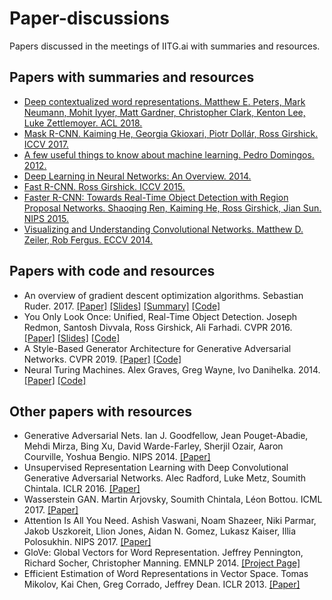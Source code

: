 # Paper-discussions
Papers discussed in the meetings of IITG.ai with summaries and resources.

## Papers with summaries and resources

* [Deep contextualized word representations. Matthew E. Peters, Mark Neumann, Mohit Iyyer, Matt Gardner, Christopher Clark, Kenton Lee, Luke Zettlemoyer. ACL 2018.](https://github.com/IITGuwahati-AI/Paper-discussions/blob/master/Summaries/Deep%20contextualized%20word%20representations.md)
* [Mask R-CNN. Kaiming He, Georgia Gkioxari, Piotr Dollár, Ross Girshick. ICCV 2017.](https://github.com/IITGuwahati-AI/Paper-discussions/blob/master/Summaries/Mask%20RCNN.md)
* [A few useful things to know about machine learning. Pedro Domingos. 2012.](https://github.com/IITGuwahati-AI/Paper-discussions/blob/master/Summaries/A%20few%20useful%20things%20to%20know%20about%20machine%20learning.md)
* [Deep Learning in Neural Networks: An Overview. 2014.](https://github.com/IITGuwahati-AI/Paper-discussions/blob/master/Summaries/Deep%20Learning%20in%20Neural%20Networks:%20An%20Overview.md)
* [Fast R-CNN. Ross Girshick. ICCV 2015.](https://github.com/IITGuwahati-AI/Paper-discussions/blob/master/Summaries/Fast%20RCNN.md)
* [Faster R-CNN: Towards Real-Time Object Detection with Region Proposal Networks. Shaoqing Ren, Kaiming He, Ross Girshick, Jian Sun. NIPS 2015.](https://github.com/IITGuwahati-AI/Paper-discussions/tree/master/Summaries/Faster%20R-CNN%20and%20Mask%20R-CNN)
* [Visualizing and Understanding Convolutional Networks. Matthew D. Zeiler, Rob Fergus. ECCV 2014.](https://github.com/IITGuwahati-AI/Paper-discussions/blob/master/Summaries/Visualization%20of%20CNNs%20using%20Deconvet.md)

## Papers with code and resources
* An overview of gradient descent optimization algorithms. Sebastian Ruder. 2017. [[Paper]](https://arxiv.org/pdf/1609.04747.pdf) [[Slides]](https://github.com/IITGuwahati-AI/Paper-discussions/tree/master/Code/Gradient_Descent_optimization/Presentation) [[Summary]](https://medium.com/iitg-ai/into-the-depths-of-gradient-descent-52cf9ee92d36)  [[Code]](https://github.com/IITGuwahati-AI/Paper-discussions/tree/master/Code/Gradient_Descent_optimization/Implementation)
* You Only Look Once: Unified, Real-Time Object Detection. Joseph Redmon, Santosh Divvala, Ross Girshick, Ali Farhadi. CVPR 2016. [[Paper]](https://arxiv.org/pdf/1506.02640.pdf) [[Slides]](https://github.com/IITGuwahati-AI/Paper-discussions/blob/master/Code/YOLO_object_detection/Presentation%20Slides.pdf) [[Code]](https://github.com/IITGuwahati-AI/Paper-discussions/blob/master/Code/YOLO_object_detection/Implementation.ipynb)
* A Style-Based Generator Architecture for Generative Adversarial Networks. CVPR 2019. [[Paper]](https://arxiv.org/pdf/1812.04948v3.pdf) [[Code]](https://github.com/IITGuwahati-AI/StyleGAN)
* Neural Turing Machines. Alex Graves, Greg Wayne, Ivo Danihelka. 2014. [[Paper]](https://arxiv.org/pdf/1410.5401.pdf) [[Code]](https://github.com/IITGuwahati-AI/Neural-Turing-Machine)


## Other papers with resources
* Generative Adversarial Nets. Ian J. Goodfellow, Jean Pouget-Abadie, Mehdi Mirza, Bing Xu, David Warde-Farley, Sherjil Ozair, Aaron Courville, Yoshua Bengio. NIPS 2014.
[[Paper]](https://arxiv.org/pdf/1406.2661.pdf)
* Unsupervised Representation Learning with Deep Convolutional Generative Adversarial Networks. Alec Radford, Luke Metz, Soumith Chintala. ICLR 2016. [[Paper]](https://arxiv.org/pdf/1511.06434.pdf)
* Wasserstein GAN. Martin Arjovsky, Soumith Chintala, Léon Bottou. ICML 2017. [[Paper]](https://arxiv.org/pdf/1701.07875.pdf)
* Attention Is All You Need. Ashish Vaswani, Noam Shazeer, Niki Parmar, Jakob Uszkoreit, Llion Jones, Aidan N. Gomez, Lukasz Kaiser, Illia Polosukhin. NIPS 2017. [[Paper]](https://arxiv.org/pdf/1706.03762.pdf)
* GloVe: Global Vectors for Word Representation. Jeffrey Pennington, Richard Socher, Christopher Manning. EMNLP 2014. [[Project Page]](https://nlp.stanford.edu/projects/glove/)
* Efficient Estimation of Word Representations in Vector Space. Tomas Mikolov, Kai Chen, Greg Corrado, Jeffrey Dean. ICLR 2013. [[Paper]](https://arxiv.org/pdf/1301.3781.pdf)


